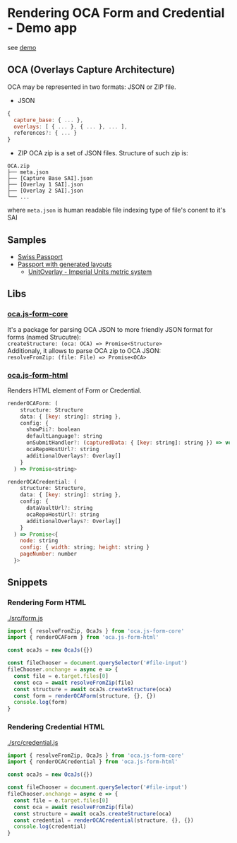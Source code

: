 # Rendering OCA Form and Credential - Demo app

see [demo](https://demo.oca.argo.colossi.network/)

## OCA (Overlays Capture Architecture)

OCA may be represented in two formats: JSON or ZIP file.

- JSON

```js
{
  capture_base: { ... },
  overlays: [ { ... }, { ... }, ... ],
  references?: { ... }
}
```

- ZIP
OCA zip is a set of JSON files. Structure of such zip is:

```
OCA.zip
├── meta.json
├── [Capture Base SAI].json
├── [Overlay 1 SAI].json
├── [Overlay 2 SAI].json
└── ...
```

where `meta.json` is human readable file indexing type of file's conent to it's SAI

## Samples

- [Swiss Passport](https://repository.oca.argo.colossi.network/api/v0.1/schemas/EhazunOoGkNev9uFphZK_nI1o80MkioiLRrf_FlPMUsM/archive)
- [Passport with generated layouts](https://repository.oca.argo.colossi.network/api/v0.1/schemas/EoD3kLMX7PoXkAbF3rOan0FOB8lRAa20V6ohlH9_lFF0/archive)
  - [UnitOverlay - Imperial Units metric system](https://repository.oca.argo.colossi.network/api/v0.1/namespaces/demo/schemas/EO2b-kWBd5q4B-mVj2rGIng6-9xNUoszO_FZN_njcU18/archive)

## Libs

### [oca.js-form-core](https://github.com/THCLab/oca.js-form-core)

It's a package for parsing OCA JSON to more friendly JSON format for forms
(named Strucutre):  
`createStructure: (oca: OCA) => Promise<Structure>`  
Additionaly, it allows to parse OCA zip to OCA JSON:  
`resolveFromZip: (file: File) => Promise<OCA>`

### [oca.js-form-html](https://github.com/THCLab/oca.js-form-html)

Renders HTML element of Form or Credential.  

```js
renderOCAForm: (
    structure: Structure
    data: { [key: string]: string },
    config: {
      showPii?: boolean
      defaultLanguage?: string
      onSubmitHandler?: (capturedData: { [key: string]: string }) => void
      ocaRepoHostUrl?: string
      additionalOverlays?: Overlay[]
    }
  ) => Promise<string>
```

```js
renderOCACredential: (
    structure: Structure,
    data: { [key: string]: string },
    config: {
      dataVaultUrl?: string
      ocaRepoHostUrl?: string
      additionalOverlays?: Overlay[]
    }
  ) => Promise<{
    node: string
    config: { width: string; height: string }
    pageNumber: number
  }>
```

## Snippets

### Rendering Form HTML

[./src/form.js](./src/form.js)

```js
import { resolveFromZip, OcaJs } from 'oca.js-form-core'
import { renderOCAForm } from 'oca.js-form-html'

const ocaJs = new OcaJs({})

const fileChooser = document.querySelector('#file-input')
fileChooser.onchange = async e => {
  const file = e.target.files[0]
  const oca = await resolveFromZip(file)
  const structure = await ocaJs.createStructure(oca)
  const form = renderOCAForm(structure, {}, {})
  console.log(form)
}
```

### Rendering Credential HTML

[./src/credential.js](./src/credential.js)

```js
import { resolveFromZip, OcaJs } from 'oca.js-form-core'
import { renderOCACredential } from 'oca.js-form-html'

const ocaJs = new OcaJs({})

const fileChooser = document.querySelector('#file-input')
fileChooser.onchange = async e => {
  const file = e.target.files[0]
  const oca = await resolveFromZip(file)
  const structure = await ocaJs.createStructure(oca)
  const credential = renderOCACredential(structure, {}, {})
  console.log(credential)
}
```

